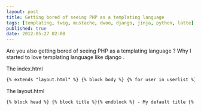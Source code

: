 ```yaml
---
layout: post
title: Getting bored of seeing PHP as a templating language
tags: [templating, twig, mustache, dwoo, django, jinja, python, latte]
published: true
date: 2012-05-27 02:08
---
```

Are you also getting bored of seeing PHP as a templating language ? Why I started to love templating language like django . 

The index.html 

```html
{% extends "layout.html" %} {% block body %} {% for user in userlist %} {{ user.name }} {% elsefor %} **no user found** {% endfor %} {% endblock %} {% block title %}Index{% endblock %}
```

The layout.html

```html
{% block head %} {% block title %}{% endblock %} - My default title {% endblock %} {% block content %}{% endblock %} {% block footer %} © Copyright 2012 by [example.com](http://example.com/). {% endblock %} 
``` 
